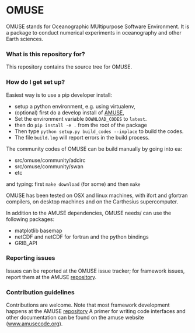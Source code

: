 # OMUSE #

OMUSE stands for Oceanographic MUltipurpose Software Environment. It is a 
package to conduct numerical experiments in oceanography and other Earth 
sciences.

### What is this repository for? ###

This repository contains the source tree for OMUSE. 

### How do I get set up? ###

Easiest way is to use a pip developer install:

- setup a python environment, e.g. using virtualenv,
- (optional) first do a develop install of [AMUSE](http://www.amusecode.org), 
- Set the environment variable `DOWNLOAD_CODES` to `latest`.
- then do `pip install -e .` from the root of the package
- Then type `python setup.py build_codes --inplace` to build the codes. 
- The file `build.log` will report errors in the build process.

The community codes of OMUSE can be build manually by going into ea:

 + src/omuse/community/adcirc
 + src/omuse/community/swan
 + etc

and typing: first `make download` (for some) and then `make`

OMUSE has been tested on OSX and linux machines, with ifort and gfortran 
compilers, on desktop machines and on the Carthesius supercomputer.

In addition to the AMUSE dependencies, OMUSE needs/ can use the following 
packages:

 + matplotlib basemap
 + netCDF and netCDF for fortran and the python bindings
 + GRIB_API

### Reporting issues ###

Issues can be reported at the OMUSE issue tracker; for framework issues, 
report them at the AMUSE [repository](https://github.com/amusecode/amuse).

### Contribution guidelines ###

Contributions are welcome. Note that most framework development happens at 
the AMUSE [repository](https://github.com/amusecode/amuse) A primer for 
writing code interfaces and other documentation can be found on the amuse 
website (www.amusecode.org).
